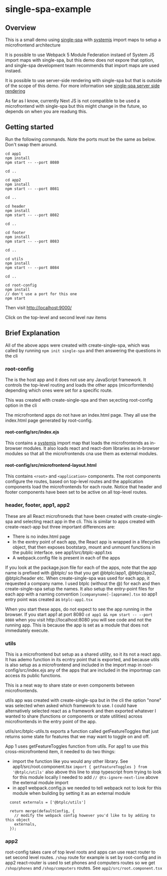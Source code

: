 # single-spa-example

## Overview

This is a small demo using [single-spa](https://single-spa.js.org) with [systemjs](https://github.com/systemjs/systemjs) import maps to setup a microfrontend architecture

It is possible to use Webpack 5 Module Federation instaed of System JS import maps with single-spa, but this demo does not expore that option, and single-spa development team recommends that import maps are used instaed.

It is possible to use server-side rendering with single-spa but that is outside of the scope of this demo. For more information see [single-spa server side rendering](https://single-spa.js.org/docs/ssr-overview)

As far as I know, currently Next JS is not compatible to be used a microfrontend with single-spa but this might change in the future, so depends on when you are readung this.


## Getting started

Run the following commands. Note the ports must be the same as below. Don't swap them around.

```
cd app1
npm install
npm start -- --port 8080

cd ..

cd app2
npm install
npm start -- --port 8081

cd ..

cd header
npm install
npm start -- --port 8082

cd ..

cd footer
npm install
npm start -- --port 8083

cd ..

cd utils
npm install
npm start -- --port 8084

cd ..

cd root-config
npm install
// don't use a port for this one
npm start
```

Then visit [http://localhost:9000/](http://localhost:9000/)

Click on the top-level and second level nav items

## Brief Explanation

All of the above apps were created with create-single-spa, which was called by running ```npm init single-spa``` and then answering the questions in the cli

### root-config

The is the host app and it does not use any JavaScript framework. It controls the top-level routing and loads the other apps (micorforntends) depending which ones were set for a specific route.

This was created with create-single-spa and then se;ecting root-config option in the cli

The microfrontend apps do not have an index.html page. They all use the index.html page generated by root-config.

#### root-config/src/index.ejs

This contains a [systemjs](https://github.com/systemjs/systemjs) import map that loads the microfrontends as in-browser modules. It also loads react and react-dom libraries as in-browser modules so that all the microfrontends cna use them as external modules.

#### root-config/src/microfrontend-layout.html

This contains ```<root>``` and ```<application>``` components. The root components configure the routes, based on top-level routes and the application components load the microfrontends for each route. Notice that header and footer components have been set to be active on all top-level routes.

### header, footer, app1, app2

These are all React microfroneds that have been created with create-single-spa and selecting react app in the cli. This is similar to apps created with create-react-app but three important differences are:

- There is no index.html page
- In the exntry point of each app, the React app is wrapped in a lifecycles object, that then exposes bootstarp, mount and unmount functions in the public interface. see app1/src/btplc-app1.txs
- A webpack.config file is present in each of the apps

If you look at the package.json file for each of the apps, note that the app name is prefixed with @btplc/ so that you get @btplc/app1, @btplc/app2, @btplc/header etc. When create-single-spa was used for each app, it requested a company name. I used btplc (without the @) for each and then create-single-spa setup the names. It also setup the entry-point files for each app with a naming convention ```[companyname]-[appname].tsx``` so app1 entry point was created as ```btplc-app1.tsx```

When you start these apps, do not expect to see the app running in the browser. If you start app1 at port 8080 ```cd app1 && npm start -- --port 8080``` when you visit http://localhost:8080 you will see code and not the running app. This is because the app is set as a module that does not immediately execute.

### utils

This is a microfrontend but setup as a shared utility, so it its not a react app. It has ademo function in its ecntry point that is exported, and because utils is also setup as a microfrontend and included in the import map in root-config/src/index.ejs any of the apps that are included in the importmap can access its public functions.

This is a neat way to share state or even components between microfrontends.

utils app was created with create-single-spa but in the cli the option "none" was selected when asked which framework to use. I could have alternatively selected react as a framework and then exported whatever I wanted to share (functions or components or state utilities) across microfrontends in the entry point of the app. 

utils/src/btplc-utils.ts exports a function called getFeatureToggles that just returns some state for features that we may want to toggle on and off.

App 1 uses getFeatureToggles function from utils. For app1 to use this cross-microfrontend item, it needed to do two things:

- import the function like you would any other library. See app1/src/root.component.tsx ```import { getFeatureToggles } from '@btplc/utils'``` also above this line to stop typescript from trying to look for this module locally I needed to add ```// @ts-ignore-next-line``` above the external module import
- in app1 webpack.config.js we needed to tell webpack not to look for this module when building by setting it as an external module 

```
  const externals = ['@btplc/utils']
  
  return merge(defaultConfig, {
    // modify the webpack config however you'd like to by adding to this object
    externals,
  });
```

### app2

root-config takes care of top level roots and apps can use react router to set second level routes. ```/shop``` route for example is set by root-config and in app2 react-router is used to set phones and computers routes so we get ```/shop/phones``` and ```/shop/computers``` routes. See ```app2/src/root.component.tsx```

